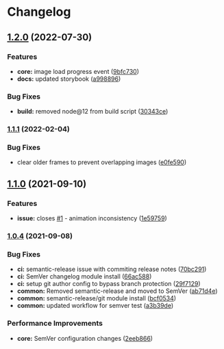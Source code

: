 # Changelog

## [1.2.0](https://github.com/m5kr1pka/canvas-scroll-clip/compare/v1.1.1...v1.2.0) (2022-07-30)


### Features

* **core:** image load progress event ([9bfc730](https://github.com/m5kr1pka/canvas-scroll-clip/commit/9bfc730c5cd5f0eb1bf3e83b939f797cef723df3))
* **docs:** updated storybook ([a998896](https://github.com/m5kr1pka/canvas-scroll-clip/commit/a998896705508972770544e8bcff76448a260e48))


### Bug Fixes

* **build:** removed node@12 from build script ([30343ce](https://github.com/m5kr1pka/canvas-scroll-clip/commit/30343ce677811f009f3c86add7a134352cb4b7df))

### [1.1.1](https://github.com/m5kr1pka/canvas-scroll-clip/compare/v1.1.0...v1.1.1) (2022-02-04)


### Bug Fixes

* clear older frames to prevent overlapping images ([e0fe590](https://github.com/m5kr1pka/canvas-scroll-clip/commit/e0fe5908e2c71b5dbd1f0092439a49503fea3c3a))

## [1.1.0](https://www.github.com/m5kr1pka/canvas-scroll-clip/compare/v1.0.4...v1.1.0) (2021-09-10)


### Features

* **issue:** closes [#1](https://www.github.com/m5kr1pka/canvas-scroll-clip/issues/1) - animation inconsistency ([1e59759](https://www.github.com/m5kr1pka/canvas-scroll-clip/commit/1e597590439c184691c474d58e56bc28149940f0))

### [1.0.4](https://www.github.com/m5kr1pka/canvas-scroll-clip/compare/v1.0.3...v1.0.4) (2021-09-08)


### Bug Fixes

* **ci:** semantic-release issue with commiting release notes ([70bc291](https://www.github.com/m5kr1pka/canvas-scroll-clip/commit/70bc2911860e513ed5b20caa1dbde9023477b73d))
* **ci:** SemVer changelog module install ([66ac588](https://www.github.com/m5kr1pka/canvas-scroll-clip/commit/66ac588d72cd1aca64cf70409af6d4eea7e00c75))
* **ci:** setup git author config to bypass branch protection ([29f7129](https://www.github.com/m5kr1pka/canvas-scroll-clip/commit/29f7129d9483a13fa7f1bd95b20fd92474c2febe))
* **common:** Removed semantic-release and moved to SemVer ([ab71d4e](https://www.github.com/m5kr1pka/canvas-scroll-clip/commit/ab71d4e612c76f702cbf4fe83f3838325b900aad))
* **common:** semantic-release/git module install ([bcf0534](https://www.github.com/m5kr1pka/canvas-scroll-clip/commit/bcf05348281f867a0fdf54646d67d04f6ec70dc4))
* **common:** updated workflow for semver test ([a3b39de](https://www.github.com/m5kr1pka/canvas-scroll-clip/commit/a3b39de63e839da3c879484b86e94bd6c8a36723))


### Performance Improvements

* **core:** SemVer configuration changes ([2eeb866](https://www.github.com/m5kr1pka/canvas-scroll-clip/commit/2eeb866cb69a0af6d76a60eeacba9676818a2a28))
